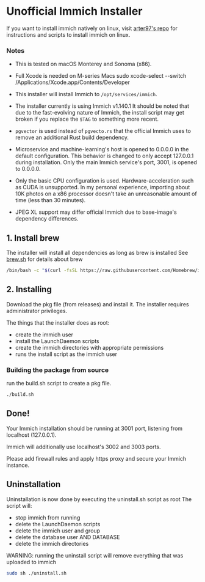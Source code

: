 # Unofficial Immich Installer

If you want to install immich natively on linux, visit [arter97's repo](https://github.com/arter97/immich-native) for instructions and scripts to install immich on linux.

### Notes

 * This is tested on macOS Monterey and Sonoma (x86).
   
 * Full Xcode is needed on M-series Macs   sudo xcode-select --switch /Applications/Xcode.app/Contents/Developer

 * This installer will install Immich to `/opt/services/immich`.

 * The installer currently is using Immich v1.140.1 It should be noted that due to the fast-evolving nature of Immich, the install script may get broken if you replace the `$TAG` to something more recent.

 * `pgvector` is used instead of `pgvecto.rs` that the official Immich uses to remove an additional Rust build dependency.

 * Microservice and machine-learning's host is opened to 0.0.0.0 in the default configuration. This behavior is changed to only accept 127.0.0.1 during installation. Only the main Immich service's port, 3001, is opened to 0.0.0.0.

 * Only the basic CPU configuration is used. Hardware-acceleration such as CUDA is unsupported. In my personal experience, importing about 10K photos on a x86 processor doesn't take an unreasonable amount of time (less than 30 minutes).

 * JPEG XL support may differ official Immich due to base-image's dependency differences.

## 1. Install brew

The installer will install all dependencies as long as brew is installed
See [brew.sh](https://brew.sh) for details about brew

``` bash
/bin/bash -c "$(curl -fsSL https://raw.githubusercontent.com/Homebrew/install/HEAD/install.sh)"
```

## 2. Installing

Download the pkg file (from releases) and install it. The installer requires administrator privileges.

The things that the installer does as root:
- create the immich user
- install the LaunchDaemon scripts
- create the immich directories with appropriate permissions
- runs the install script as the immich user

### Building the package from source

run the build.sh script to create a pkg file.

```bash
./build.sh
```

## Done!

Your Immich installation should be running at 3001 port, listening from localhost (127.0.0.1).

Immich will additionally use localhost's 3002 and 3003 ports.

Please add firewall rules and apply https proxy and secure your Immich instance.

## Uninstallation

Uninstallation is now done by executing the uninstall.sh script as root
The script will:
- stop immich from running
- delete the LaunchDaemon scripts
- delete the immich user and group
- delete the database user AND DATABASE
- delete the immich directories

WARNING: running the uninstall script will remove everything that was uploaded to immich

``` bash
sudo sh ./uninstall.sh
```
